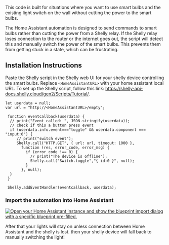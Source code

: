 This code is built for situations where you want to use smart bulbs and the existing light switch on the wall without cutting the power to the smart bulbs.

The Home Assistant automation is designed to send commands to smart bulbs rather than cutting the power from a Shelly relay. If the Shelly relay loses connection to the router or the internet goes out, the script will detect this and manually switch the power of the smart bulbs. This prevents them from getting stuck in a state, which can be frustrating.

## Installation Instructions

Paste the Shelly script in the Shelly web UI for your shelly device controlling the smart bulbs. Replace `<HomeAssistantURL>` with your home assistant local URL. To set up the Shelly script, follow this link: https://shelly-api-docs.shelly.cloud/gen2/Scripts/Tutorial/.
```
let userdata = null;
var url = "http://<HomeAssistantURL>/empty";

 function eventcallback(userdata) {
  // print("Event called: ", JSON.stringify(userdata));
  // check if this a button press event
  if (userdata.info.event==="toggle" && userdata.component === "input:0") {
     // print("switch event");
     Shelly.call("HTTP.GET", { url: url, timeout: 1000 },
       function (res, error_code, error_msg) {
         if (error_code !== 0) {
           // print("The device is offline");
           Shelly.call("Switch.toggle","{ id:0 }", null);
         } 
       }, null);
  }
 }
 
 Shelly.addEventHandler(eventcallback, userdata);
```

### Import the automation into Home Assistant

[![Open your Home Assistant instance and show the blueprint import dialog with a specific blueprint pre-filled.](https://my.home-assistant.io/badges/blueprint_import.svg)](https://my.home-assistant.io/redirect/blueprint_import/?blueprint_url=https%3A%2F%2Fraw.githubusercontent.com%2Fandrewamidei%2Fhome-assistant-blueprints%2Frefs%2Fheads%2Fmain%2FSmart+Bulb+Fallback+System%2Fshelly_smart_lights_logic.yaml)

After that your lights will stay on unless connection between Home Assistant and the shelly is lost. then your shelly device will fall back to manually switching the light! 

